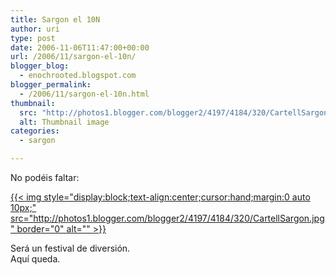 ```yaml
---
title: Sargon el 10N
author: uri
type: post
date: 2006-11-06T11:47:00+00:00
url: /2006/11/sargon-el-10n/
blogger_blog:
  - enochrooted.blogspot.com
blogger_permalink:
  - /2006/11/sargon-el-10n.html
thumbnail:
  src: "http://photos1.blogger.com/blogger2/4197/4184/320/CartellSargon.jpg"
  alt: Thumbnail image
categories:
  - sargon

---
```

No podéis faltar:

[{{< img style="display:block;text-align:center;cursor:hand;margin:0 auto 10px;" src="http://photos1.blogger.com/blogger2/4197/4184/320/CartellSargon.jpg" border="0" alt="" >}}][1]

Será un festival de diversión.  
Aquí queda.

 [1]: http://photos1.blogger.com/blogger2/4197/4184/1600/CartellSargon.jpg